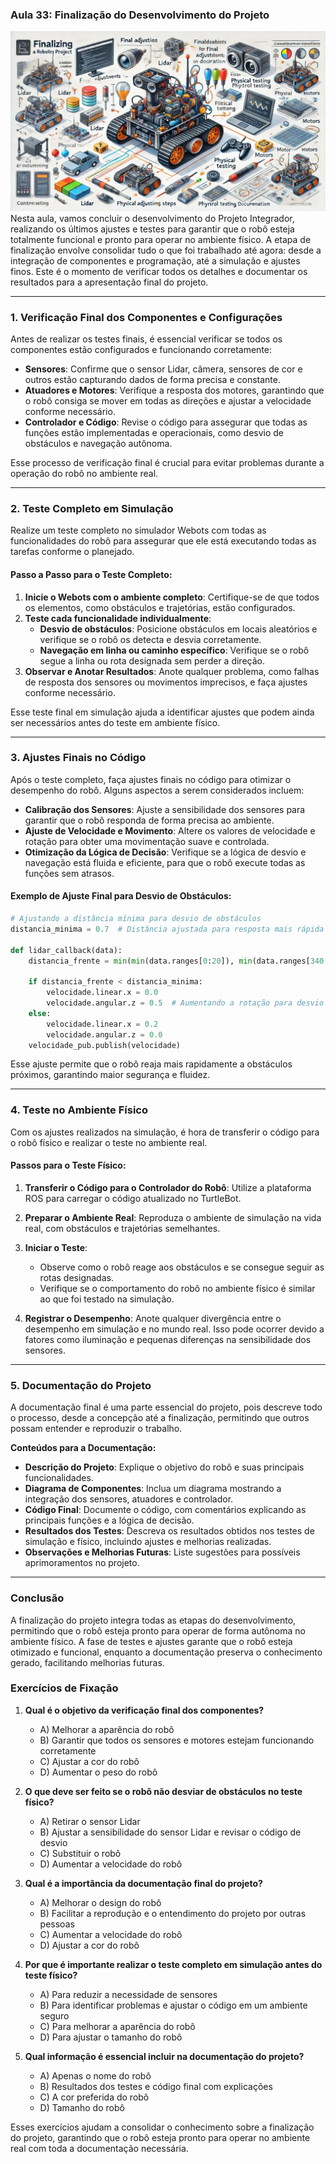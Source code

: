 ### Aula 33: Finalização do Desenvolvimento do Projeto
![](./assets/33.jpeg)
Nesta aula, vamos concluir o desenvolvimento do Projeto Integrador, realizando os últimos ajustes e testes para garantir que o robô esteja totalmente funcional e pronto para operar no ambiente físico. A etapa de finalização envolve consolidar tudo o que foi trabalhado até agora: desde a integração de componentes e programação, até a simulação e ajustes finos. Este é o momento de verificar todos os detalhes e documentar os resultados para a apresentação final do projeto.

---

### 1. Verificação Final dos Componentes e Configurações

Antes de realizar os testes finais, é essencial verificar se todos os componentes estão configurados e funcionando corretamente:

- **Sensores**: Confirme que o sensor Lidar, câmera, sensores de cor e outros estão capturando dados de forma precisa e constante.
- **Atuadores e Motores**: Verifique a resposta dos motores, garantindo que o robô consiga se mover em todas as direções e ajustar a velocidade conforme necessário.
- **Controlador e Código**: Revise o código para assegurar que todas as funções estão implementadas e operacionais, como desvio de obstáculos e navegação autônoma.

Esse processo de verificação final é crucial para evitar problemas durante a operação do robô no ambiente real.

---

### 2. Teste Completo em Simulação

Realize um teste completo no simulador Webots com todas as funcionalidades do robô para assegurar que ele está executando todas as tarefas conforme o planejado. 

#### Passo a Passo para o Teste Completo:

1. **Inicie o Webots com o ambiente completo**: Certifique-se de que todos os elementos, como obstáculos e trajetórias, estão configurados.
2. **Teste cada funcionalidade individualmente**:
   - **Desvio de obstáculos**: Posicione obstáculos em locais aleatórios e verifique se o robô os detecta e desvia corretamente.
   - **Navegação em linha ou caminho específico**: Verifique se o robô segue a linha ou rota designada sem perder a direção.
3. **Observar e Anotar Resultados**: Anote qualquer problema, como falhas de resposta dos sensores ou movimentos imprecisos, e faça ajustes conforme necessário.

Esse teste final em simulação ajuda a identificar ajustes que podem ainda ser necessários antes do teste em ambiente físico.

---

### 3. Ajustes Finais no Código

Após o teste completo, faça ajustes finais no código para otimizar o desempenho do robô. Alguns aspectos a serem considerados incluem:

- **Calibração dos Sensores**: Ajuste a sensibilidade dos sensores para garantir que o robô responda de forma precisa ao ambiente.
- **Ajuste de Velocidade e Movimento**: Altere os valores de velocidade e rotação para obter uma movimentação suave e controlada.
- **Otimização da Lógica de Decisão**: Verifique se a lógica de desvio e navegação está fluida e eficiente, para que o robô execute todas as funções sem atrasos.

#### Exemplo de Ajuste Final para Desvio de Obstáculos:

```python
# Ajustando a distância mínima para desvio de obstáculos
distancia_minima = 0.7  # Distância ajustada para resposta mais rápida

def lidar_callback(data):
    distancia_frente = min(min(data.ranges[0:20]), min(data.ranges[340:360]))

    if distancia_frente < distancia_minima:
        velocidade.linear.x = 0.0
        velocidade.angular.z = 0.5  # Aumentando a rotação para desvio mais rápido
    else:
        velocidade.linear.x = 0.2
        velocidade.angular.z = 0.0
    velocidade_pub.publish(velocidade)
```

Esse ajuste permite que o robô reaja mais rapidamente a obstáculos próximos, garantindo maior segurança e fluidez.

---

### 4. Teste no Ambiente Físico

Com os ajustes realizados na simulação, é hora de transferir o código para o robô físico e realizar o teste no ambiente real. 

#### Passos para o Teste Físico:

1. **Transferir o Código para o Controlador do Robô**: Utilize a plataforma ROS para carregar o código atualizado no TurtleBot.
2. **Preparar o Ambiente Real**: Reproduza o ambiente de simulação na vida real, com obstáculos e trajetórias semelhantes.
3. **Iniciar o Teste**:
   - Observe como o robô reage aos obstáculos e se consegue seguir as rotas designadas.
   - Verifique se o comportamento do robô no ambiente físico é similar ao que foi testado na simulação.

4. **Registrar o Desempenho**: Anote qualquer divergência entre o desempenho em simulação e no mundo real. Isso pode ocorrer devido a fatores como iluminação e pequenas diferenças na sensibilidade dos sensores.

---

### 5. Documentação do Projeto

A documentação final é uma parte essencial do projeto, pois descreve todo o processo, desde a concepção até a finalização, permitindo que outros possam entender e reproduzir o trabalho. 

**Conteúdos para a Documentação:**
- **Descrição do Projeto**: Explique o objetivo do robô e suas principais funcionalidades.
- **Diagrama de Componentes**: Inclua um diagrama mostrando a integração dos sensores, atuadores e controlador.
- **Código Final**: Documente o código, com comentários explicando as principais funções e a lógica de decisão.
- **Resultados dos Testes**: Descreva os resultados obtidos nos testes de simulação e físico, incluindo ajustes e melhorias realizadas.
- **Observações e Melhorias Futuras**: Liste sugestões para possíveis aprimoramentos no projeto.

---

### Conclusão

A finalização do projeto integra todas as etapas do desenvolvimento, permitindo que o robô esteja pronto para operar de forma autônoma no ambiente físico. A fase de testes e ajustes garante que o robô esteja otimizado e funcional, enquanto a documentação preserva o conhecimento gerado, facilitando melhorias futuras.

### Exercícios de Fixação

1. **Qual é o objetivo da verificação final dos componentes?**
   - A) Melhorar a aparência do robô
   - B) Garantir que todos os sensores e motores estejam funcionando corretamente
   - C) Ajustar a cor do robô
   - D) Aumentar o peso do robô

2. **O que deve ser feito se o robô não desviar de obstáculos no teste físico?**
   - A) Retirar o sensor Lidar
   - B) Ajustar a sensibilidade do sensor Lidar e revisar o código de desvio
   - C) Substituir o robô
   - D) Aumentar a velocidade do robô

3. **Qual é a importância da documentação final do projeto?**
   - A) Melhorar o design do robô
   - B) Facilitar a reprodução e o entendimento do projeto por outras pessoas
   - C) Aumentar a velocidade do robô
   - D) Ajustar a cor do robô

4. **Por que é importante realizar o teste completo em simulação antes do teste físico?**
   - A) Para reduzir a necessidade de sensores
   - B) Para identificar problemas e ajustar o código em um ambiente seguro
   - C) Para melhorar a aparência do robô
   - D) Para ajustar o tamanho do robô

5. **Qual informação é essencial incluir na documentação do projeto?**
   - A) Apenas o nome do robô
   - B) Resultados dos testes e código final com explicações
   - C) A cor preferida do robô
   - D) Tamanho do robô

Esses exercícios ajudam a consolidar o conhecimento sobre a finalização do projeto, garantindo que o robô esteja pronto para operar no ambiente real com toda a documentação necessária.